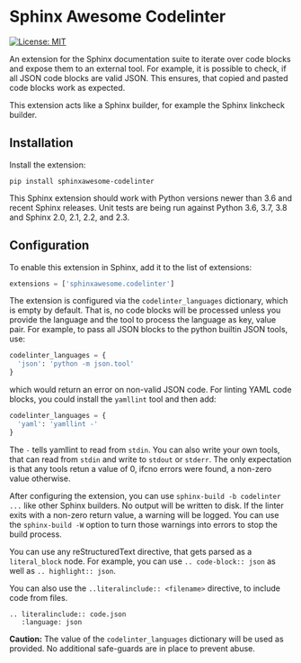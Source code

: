 Sphinx Awesome Codelinter
=========================

[![License: MIT](https://img.shields.io/badge/License-MIT-blue.svg)](https://opensource.org/licenses/MIT)

An extension for the Sphinx documentation suite to iterate over code blocks
and expose them to an external tool. For example, it is possible to check, if
all JSON code blocks are valid JSON. This ensures, that copied and pasted code
blocks work as expected.

This extension acts like a Sphinx builder, for example the Sphinx linkcheck
builder. 


Installation
------------

Install the extension:

```console
pip install sphinxawesome-codelinter
```

This Sphinx extension should work with Python versions newer than 3.6 and recent Sphinx releases.
Unit tests are being run against Python 3.6, 3.7, 3.8 and Sphinx 2.0, 2.1, 2.2, and 2.3. 

Configuration
-------------

To enable this extension in Sphinx, add it to the list of extensions:

```python
extensions = ['sphinxawesome.codelinter']
```

The extension is configured via the `codelinter_languages` dictionary, which 
is empty by default. That is, no code blocks will be processed unless you provide 
the language and the tool to process the language as key, value pair. 
For example, to pass all JSON blocks to the python builtin JSON tools, use:

```python
codelinter_languages = {
  'json': 'python -m json.tool'
}
```

which would return an error on non-valid JSON code. For linting YAML code blocks, 
you could install the `yamllint` tool and then add:

```python
codelinter_languages = {
  'yaml': 'yamllint -'
}
```

The `-` tells yamllint to read from `stdin`. You can also write your own
tools, that can read from `stdin` and write to `stdout` or `stderr`. The only 
expectation is that any tools retun a value of 0, ifcno errors were found, 
a non-zero value otherwise.

After configuring the extension, you can use `sphinx-build -b codelinter ...`
like other Sphinx builders. No output will be written to disk. If the linter
exits with a non-zero return value, a warning will be logged. You can use the
`sphinx-build -W` option to turn those warnings into errors to stop the build
process.

You can use any reStructuredText directive, that gets parsed as a
`literal_block` node. For example, you can use `.. code-block:: json` as well
as `.. highlight:: json`. 

You can also use the `..literalinclude:: <filename>` directive, to include
code from files. 

```
.. literalinclude:: code.json
   :language: json
```

**Caution:** The value of the `codelinter_languages` dictionary will be used as
provided. No additional safe-guards are in place to prevent abuse.
